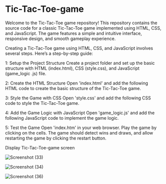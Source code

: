 # Tic-Tac-Toe-game
Welcome to the  Tic-Tac-Toe game repository! This repository contains the source code for a classic Tic-Tac-Toe game implemented using HTML, CSS, and JavaScript. 
The game features a simple and intuitive interface, responsive design, and smooth gameplay experience.

Creating a Tic-Tac-Toe game using HTML, CSS, and JavaScript involves several steps. Here’s a step-by-step guide:

1: Setup the Project Structure
Create a project folder and set up the basic structure with HTML (index.html), CSS (style.css), and JavaScript (game_logic .js) file.

2: Create the HTML Structure
Open 'index.html' and add the following HTML code to create the basic structure of the Tic-Tac-Toe game.

3: Style the Game with CSS
Open 'style.css' and add the following CSS code to style the Tic-Tac-Toe game.

4: Add the Game Logic with JavaScript
Open 'game_logic.js' and add the following JavaScript code to implement the game logic.

5: Test the Game
Open 'index.htm' in your web browser.
Play the game by clicking on the cells.
The game should detect wins and draws, and allow restarting the game by clicking the restart button.

Display Tic-Tac-Toe-game screen

![Screenshot (33)](https://github.com/RishitaModi/-Tic-Tac-Toe-game/assets/149221459/79b3e580-757f-49ef-b964-5d4724b2d2f9)

![Screenshot (34)](https://github.com/RishitaModi/-Tic-Tac-Toe-game/assets/149221459/b0c86e5b-257c-4dc1-986b-70bc05b1ab84)

![Screenshot (36)](https://github.com/RishitaModi/-Tic-Tac-Toe-game/assets/149221459/ebaa943c-a07f-4c7c-97f9-2aa981a31e81)





